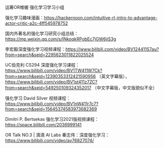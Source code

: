 运筹OR帷幄 强化学习学习小组

强化学习趣味漫画：https://hackernoon.com/intuitive-rl-intro-to-advantage-actor-critic-a2c-4ff545978752

国内外著名的强化学习研究小组总结：https://mp.weixin.qq.com/s/lNkoqkRPobEc7jGW6jiS3g

李宏毅深度强化学习视频课程：https://www.bilibili.com/video/BV124411S7au?from=search&seid=2295623011822025524

UC伯克利 CS294 深度强化学习课程：https://www.bilibili.com/video/BV1TW411W7Ck?from=search&seid=12390353312421590956 （英文字幕版），https://www.bilibili.com/video/BV1st411z7ZC?from=search&seid=549250109324352017 （中文字幕版，中文版貌似不全）

强化学习 David Silver 视频课程：https://www.bilibili.com/video/BV1nW411r7c7?from=search&seid=15645374583973682369

Dimitri P. Bertsekas 强化学习2021版视频课程：https://space.bilibili.com/2036999141

OR Talk NO.3 | 滴滴 AI Labs 秦志伟：深度强化学习：https://www.bilibili.com/video/av76827074/
